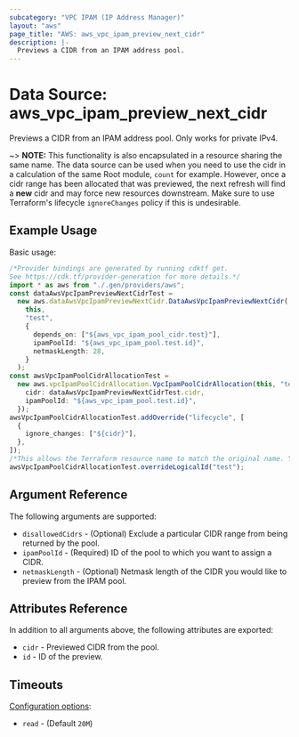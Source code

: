 ```yaml
---
subcategory: "VPC IPAM (IP Address Manager)"
layout: "aws"
page_title: "AWS: aws_vpc_ipam_preview_next_cidr"
description: |-
  Previews a CIDR from an IPAM address pool.
---
```


# Data Source: aws\_vpc\_ipam\_preview\_next\_cidr

Previews a CIDR from an IPAM address pool. Only works for private IPv4.

\~> **NOTE:** This functionality is also encapsulated in a resource sharing the same name. The data source can be used when you need to use the cidr in a calculation of the same Root module, `count` for example. However, once a cidr range has been allocated that was previewed, the next refresh will find a **new** cidr and may force new resources downstream. Make sure to use Terraform's lifecycle `ignoreChanges` policy if this is undesirable.

## Example Usage

Basic usage:

```typescript
/*Provider bindings are generated by running cdktf get.
See https://cdk.tf/provider-generation for more details.*/
import * as aws from "./.gen/providers/aws";
const dataAwsVpcIpamPreviewNextCidrTest =
  new aws.dataAwsVpcIpamPreviewNextCidr.DataAwsVpcIpamPreviewNextCidr(
    this,
    "test",
    {
      depends_on: ["${aws_vpc_ipam_pool_cidr.test}"],
      ipamPoolId: "${aws_vpc_ipam_pool.test.id}",
      netmaskLength: 28,
    }
  );
const awsVpcIpamPoolCidrAllocationTest =
  new aws.vpcIpamPoolCidrAllocation.VpcIpamPoolCidrAllocation(this, "test_1", {
    cidr: dataAwsVpcIpamPreviewNextCidrTest.cidr,
    ipamPoolId: "${aws_vpc_ipam_pool.test.id}",
  });
awsVpcIpamPoolCidrAllocationTest.addOverride("lifecycle", [
  {
    ignore_changes: ["${cidr}"],
  },
]);
/*This allows the Terraform resource name to match the original name. You can remove the call if you don't need them to match.*/
awsVpcIpamPoolCidrAllocationTest.overrideLogicalId("test");

```

## Argument Reference

The following arguments are supported:

* `disallowedCidrs` - (Optional) Exclude a particular CIDR range from being returned by the pool.
* `ipamPoolId` - (Required) ID of the pool to which you want to assign a CIDR.
* `netmaskLength` - (Optional) Netmask length of the CIDR you would like to preview from the IPAM pool.

## Attributes Reference

In addition to all arguments above, the following attributes are exported:

* `cidr` - Previewed CIDR from the pool.
* `id` - ID of the preview.

## Timeouts

[Configuration options](https://developer.hashicorp.com/terraform/language/resources/syntax#operation-timeouts):

* `read` - (Default `20M`)
